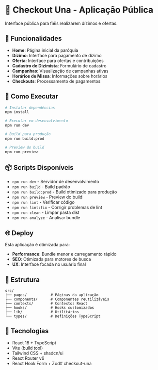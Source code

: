 # 📱 Checkout Una - Aplicação Pública

Interface pública para fiéis realizarem dízimos e ofertas.

## 🎯 **Funcionalidades**

- **Home**: Página inicial da paróquia
- **Dízimo**: Interface para pagamento de dízimo
- **Oferta**: Interface para ofertas e contribuições
- **Cadastro de Dizimista**: Formulário de cadastro
- **Campanhas**: Visualização de campanhas ativas
- **Horários de Missa**: Informações sobre horários
- **Checkouts**: Processamento de pagamentos

## 🚀 **Como Executar**

```bash
# Instalar dependências
npm install

# Executar em desenvolvimento
npm run dev

# Build para produção
npm run build:prod

# Preview do build
npm run preview
```

## 📦 **Scripts Disponíveis**

- `npm run dev` - Servidor de desenvolvimento
- `npm run build` - Build padrão
- `npm run build:prod` - Build otimizado para produção
- `npm run preview` - Preview do build
- `npm run lint` - Verificar código
- `npm run lint:fix` - Corrigir problemas de lint
- `npm run clean` - Limpar pasta dist
- `npm run analyze` - Analisar bundle

## 🌐 **Deploy**

Esta aplicação é otimizada para:
- **Performance**: Bundle menor e carregamento rápido
- **SEO**: Otimizada para motores de busca
- **UX**: Interface focada no usuário final

## 📁 **Estrutura**

```
src/
├── pages/           # Páginas da aplicação
├── components/      # Componentes reutilizáveis
├── contexts/        # Contextos React
├── hooks/           # Hooks customizados
├── lib/             # Utilitários
└── types/           # Definições TypeScript
```

## 🔧 **Tecnologias**

- React 18 + TypeScript
- Vite (build tool)
- Tailwind CSS + shadcn/ui
- React Router v6
- React Hook Form + Zod# checkout-una

